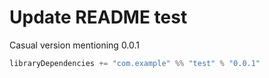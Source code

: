 # Update README test

Casual version mentioning 0.0.1

```scala
libraryDependencies += "com.example" %% "test" % "0.0.1"
```